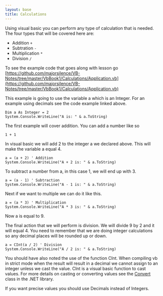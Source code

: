 ```yaml
---
layout: base
title: Calculations
---
```


Using visual basic you can perform any type of calculation that is needed.  The four types that will be covered here are:

* Addition ``` + ```
* Subtration ``` - ```
* Multiplication ``` * ```
* Division ``` / ```

To see the example code that goes along with lesson go [https://github.com/majorsilence/VB-Notes/tree/master/VbBook1/Calculations/Application.vb](https://github.com/majorsilence/VB-Notes/tree/master/VbBook1/Calculations/Application.vb)

This example is going to use the variable a which is an Integer.  For an example using decimals see the code example linked above.

```vb.net
Dim a As Integer = 2
System.Console.WriteLine("A is: " & a.ToString)
```

The first example will cover addition.  You can add a number like so

```
1 + 1
```
In visual basic we will add 2 to the integer a we declared above.  This will make the variable a equal 4.

```vb.net
a = (a + 2) ' Addition
System.Console.WriteLine("A + 2 is: " & a.ToString)
```

To subtract a number from a, in this case 1, we will end up with 3.

```vb.net
a = (a - 1) ' Subtraction
System.Console.WriteLine("A - 1 is: " & a.ToString)
```

Next if we want to multiple we can do it like this.

```vb.net
a = (a * 3) ' Multiplication
System.Console.WriteLine("A * 3 is: " & a.ToString)
```
Now a is equal to 9.

The final action that we will perform is division.  We will divide 9 by 2 and it will equal 4.  You need to remember that we are doing integer calculations so any decimal places will be rounded up or down.  

```vb.net
a = CInt(a / 2) ' Division
System.Console.WriteLine("A / 2 is: " & a.ToString)
```  

You should have also noted the use of the function CInt.  When compiling vb in strict mode when the result will result in a decimal we cannot assign to an integer unless we cast the value.  CInt is a visual basic function to cast values.  For more details on casting or converting values see the [Convert](http://msdn.microsoft.com/en-us/library/system.convert.aspx) class in the .NET library.

If you want precise values you should use Decimals instead of Integers.